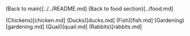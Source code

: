 (Back to main)[../../README.md]
(Back to food section)[../food.md]

(Chickens)[chicken.md]
(Ducks)[ducks.md]
(Fish)[fish.md]
(Gardening)[gardening.md]
(Quail)[quail.md]
(Rabbits)[rabbits.md]
